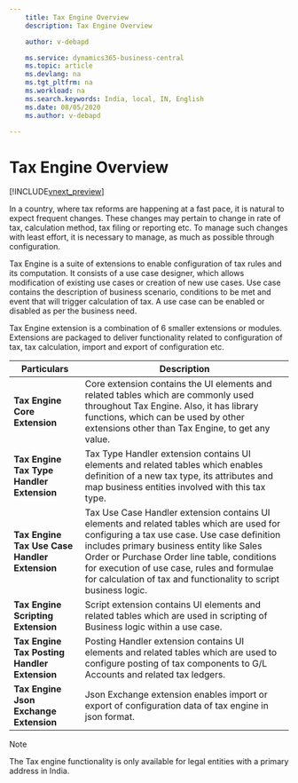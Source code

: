 ```yaml
---
    title: Tax Engine Overview
    description: Tax Engine Overview

    author: v-debapd

    ms.service: dynamics365-business-central
    ms.topic: article
    ms.devlang: na
    ms.tgt_pltfrm: na
    ms.workload: na
    ms.search.keywords: India, local, IN, English
    ms.date: 08/05/2020
    ms.author: v-debapd

---
```

# Tax Engine Overview
[!INCLUDE[vnext_preview](../../includes/vnext_preview.md)]

In a country, where tax reforms are happening at a fast pace, it is natural to expect frequent changes. These changes may pertain to change in rate of tax, calculation method, tax     filing or reporting etc. To manage such changes with least effort, it is necessary to manage, as much as possible through configuration. 

Tax Engine is a suite of extensions to enable configuration of tax rules and its computation. It consists of a use case designer, which allows modification of existing use cases or creation of new use cases. Use case contains the description of business scenario, conditions to be met and event that will trigger calculation of tax. A use case can be enabled or disabled as per the business need.

Tax Engine extension is a combination of 6 smaller extensions or modules. Extensions are packaged to deliver functionality related to configuration of tax, tax calculation, import and export of configuration etc.



|Particulars|Description|
|---------|---------|
|**Tax Engine Core Extension**| Core extension contains the UI elements and related tables which are commonly used throughout Tax Engine. Also, it has library functions, which can be used by other extensions other than Tax Engine, to get any value.|
|**Tax Engine Tax Type Handler Extension**|Tax Type Handler extension contains UI elements and related tables which enables definition of a new tax type, its attributes and map business entities involved with this tax type.|
|**Tax Engine Tax Use Case Handler Extension**|Tax Use Case Handler extension contains UI elements and related tables which are used for configuring a tax use case. Use case definition includes primary business entity like Sales Order or Purchase Order line table, conditions for execution of use case, rules and formulae for calculation of tax and functionality to script business logic.|
|**Tax Engine Scripting Extension**|Script extension contains UI elements and related tables which are used in scripting of Business logic within a use case.|
|**Tax Engine Tax Posting Handler Extension**|Posting Handler extension contains UI elements and related tables which are used to configure posting of tax components to G/L Accounts and related tax ledgers.|
|**Tax Engine Json Exchange Extension**|Json Exchange extension enables import or export of configuration data of tax engine in json format.|


> [!NOTE]
> The Tax engine functionality is only available for legal entities with a primary address in India.







































